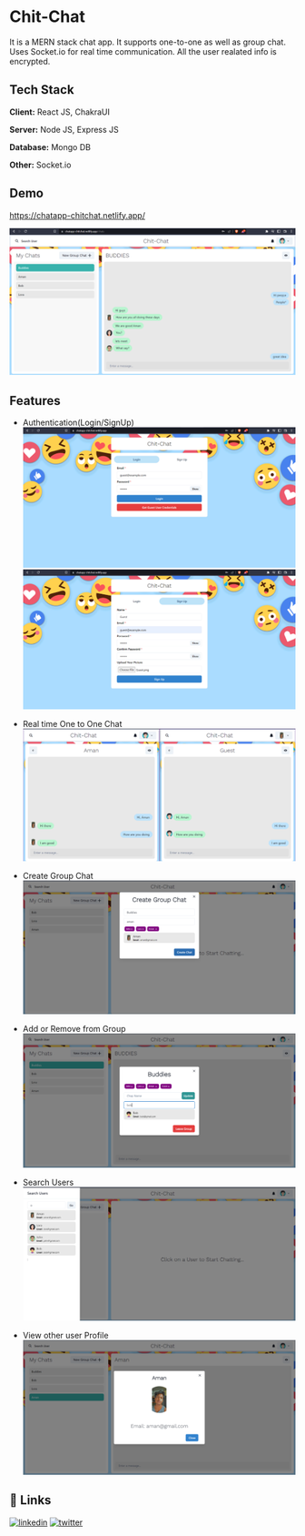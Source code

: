 
# Chit-Chat

It is a MERN stack chat app. It supports one-to-one as well as group chat. Uses Socket.io for real time communication. All the user realated info is encrypted.




## Tech Stack

**Client:** React JS, ChakraUI

**Server:** Node JS, Express JS

**Database:** Mongo DB 

**Other:** Socket.io



## Demo

https://chatapp-chitchat.netlify.app/

![App Screenshot](https://github.com/AmanMandal7/CHIT-CHAT/blob/master/screenshots/Site%20Demo.png)


## Features

- Authentication(Login/SignUp)
![App Screenshot](https://github.com/AmanMandal7/CHIT-CHAT/blob/master/screenshots/Login.png)
![App Screenshot](https://github.com/AmanMandal7/CHIT-CHAT/blob/master/screenshots/Signup.png)

- Real time One to One Chat 
![App Screenshot](https://github.com/AmanMandal7/CHIT-CHAT/blob/master/screenshots/One%20to%20One%20real%20time%20chat.png)

- Create Group Chat
![App Screenshot](https://github.com/AmanMandal7/CHIT-CHAT/blob/master/screenshots/Create%20group%20chat.png)

- Add or Remove from Group
![App Screenshot](https://github.com/AmanMandal7/CHIT-CHAT/blob/master/screenshots/add%20or%20remove%20from%20group.png)

- Search Users
![App Screenshot](https://github.com/AmanMandal7/CHIT-CHAT/blob/master/screenshots/Search%20Users.png)

- View other user Profile
![App Screenshot](https://github.com/AmanMandal7/CHIT-CHAT/blob/master/screenshots/View%20other%20user%20profile.png)

## 🔗 Links
[![linkedin](https://img.shields.io/badge/linkedin-0A66C2?style=for-the-badge&logo=linkedin&logoColor=white)](https://www.linkedin.com/in/aman-kumar-mandal-236bb7246/)
[![twitter](https://img.shields.io/badge/twitter-1DA1F2?style=for-the-badge&logo=twitter&logoColor=white)](https://twitter.com/AmaMandal7)

